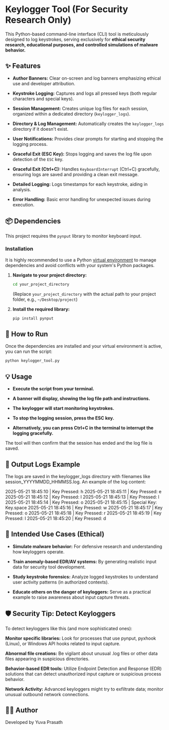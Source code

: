 # Keylogger Tool (For Security Research Only)

This Python-based command-line interface (CLI) tool is meticulously designed to log keystrokes, serving exclusively for **ethical security research, educational purposes, and controlled simulations of malware behavior.**


## ✨ Features

* **Author Banners:** Clear on-screen and log banners emphasizing ethical use and developer attribution.

* **Keystroke Logging:** Captures and logs all pressed keys (both regular characters and special keys).

* **Session Management:** Creates unique log files for each session, organized within a dedicated directory (`keylogger_logs`).

* **Directory & Log Management:** Automatically creates the `keylogger_logs` directory if it doesn't exist.

* **User Notifications:** Provides clear prompts for starting and stopping the logging process.

* **Graceful Exit (ESC Key):** Stops logging and saves the log file upon detection of the `ESC` key.

* **Graceful Exit (Ctrl+C):** Handles `KeyboardInterrupt` (Ctrl+C) gracefully, ensuring logs are saved and providing a clean exit message.

* **Detailed Logging:** Logs timestamps for each keystroke, aiding in analysis.

* **Error Handling:** Basic error handling for unexpected issues during execution.

## 📦 Dependencies

This project requires the `pynput` library to monitor keyboard input.

### Installation

It is highly recommended to use a Python [virtual environment](https://docs.python.org/3/library/venv.html) to manage dependencies and avoid conflicts with your system's Python packages.

1.  **Navigate to your project directory:**

    ```bash
    cd your_project_directory
    ```

    (Replace `your_project_directory` with the actual path to your project folder, e.g., `~/Desktop/project`)

2. **Install the required library:**

    ```bash
    pip install pynput
    ```

## 🚀 How to Run

Once the dependencies are installed and your virtual environment is active, you can run the script:

```bash
python keylogger_tool.py
```

## 💡 Usage

  * **Execute the script from your terminal.**

  * **A banner will display, showing the log file path and instructions.**

  * **The keylogger will start monitoring keystrokes.**

  * **To stop the logging session, press the ESC key.**

  * **Alternatively, you can press Ctrl+C in the terminal to interrupt the logging gracefully.**

The tool will then confirm that the session has ended and the log file is saved.
## 📁 Output Logs Example

The logs are saved in the keylogger_logs directory with filenames like session_YYYYMMDD_HHMMSS.log. An example of the log content:

2025-05-21 18:45:10 | Key Pressed: h
2025-05-21 18:45:11 | Key Pressed: e
2025-05-21 18:45:12 | Key Pressed: l
2025-05-21 18:45:13 | Key Pressed: l
2025-05-21 18:45:14 | Key Pressed: o
2025-05-21 18:45:15 | Special Key: Key.space
2025-05-21 18:45:16 | Key Pressed: w
2025-05-21 18:45:17 | Key Pressed: o
2025-05-21 18:45:18 | Key Pressed: r
2025-05-21 18:45:19 | Key Pressed: l
2025-05-21 18:45:20 | Key Pressed: d

## 🧪 Intended Use Cases (Ethical)

  * **Simulate malware behavior:** For defensive research and understanding how keyloggers operate.

  * **Train anomaly-based EDR/AV systems:** By generating realistic input data for security tool development.

  * **Study keystroke forensics:** Analyze logged keystrokes to understand user activity patterns (in authorized contexts).

  * **Educate others on the danger of keyloggers:** Serve as a practical example to raise awareness about input capture threats.

## 🛡️ Security Tip: Detect Keyloggers

To detect keyloggers like this (and more sophisticated ones):

  **Monitor specific libraries:** Look for processes that use pynput, pyxhook (Linux), or Windows API hooks related to input capture.

  **Abnormal file creations:** Be vigilant about unusual .log files or other data files appearing in suspicious directories.

  **Behavior-based EDR tools:** Utilize Endpoint Detection and Response (EDR) solutions that can detect unauthorized input capture or suspicious process behavior.

  **Network Activity:** Advanced keyloggers might try to exfiltrate data; monitor unusual outbound network connections.

## 🧑‍💻 Author

Developed by Yuva Prasath

